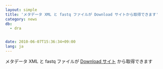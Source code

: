 ```yaml
---
layout: simple
title: 'メタデータ XML と fastq ファイルが Download サイトから取得できます'
category: news
db:
  - dra


date: 2010-06-07T15:36:34+09:00
lang: ja
---
```


メタデータ XML と fastq ファイルが <a href="ftp://ftp.ddbj.nig.ac.jp/ddbj_database/dra/" target="_blank">Download サイト</a> から取得できます
